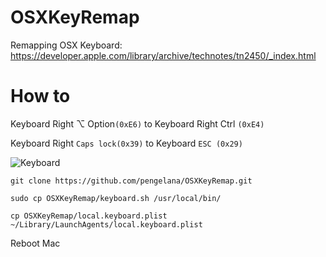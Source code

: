 # OSXKeyRemap
Remapping OSX Keyboard: https://developer.apple.com/library/archive/technotes/tn2450/_index.html


# How to

Keyboard Right ⌥ Option`(0xE6)` to Keyboard Right Ctrl `(0xE4)`

Keyboard Right `Caps lock(0x39)` to Keyboard `ESC (0x29)`

![Keyboard](https://user-images.githubusercontent.com/787301/71767971-edb05e00-2f4c-11ea-9274-206987ce15f4.jpg)

~~~
git clone https://github.com/pengelana/OSXKeyRemap.git

sudo cp OSXKeyRemap/keyboard.sh /usr/local/bin/

cp OSXKeyRemap/local.keyboard.plist ~/Library/LaunchAgents/local.keyboard.plist
~~~

Reboot Mac
